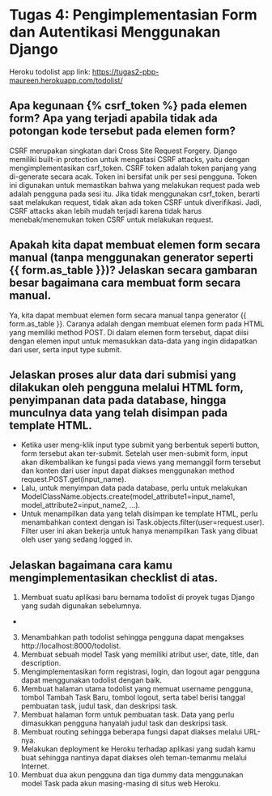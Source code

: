 # Tugas 4: Pengimplementasian Form dan Autentikasi Menggunakan Django
Heroku todolist app link: https://tugas2-pbp-maureen.herokuapp.com/todolist/

##  Apa kegunaan {% csrf_token %} pada elemen form? Apa yang terjadi apabila tidak ada potongan kode tersebut pada elemen form?
CSRF merupakan singkatan dari Cross Site Request Forgery. Django memiliki built-in protection untuk mengatasi CSRF attacks, yaitu dengan mengimplementasikan csrf_token. CSRF token adalah token panjang yang di-generate secara acak. Token ini bersifat unik per sesi pengguna. Token ini digunakan untuk memastikan bahwa yang melakukan request pada web adalah pengguna pada sesi itu.
Jika tidak menggunakan csrf_token, berarti saat melakukan request, tidak akan ada token CSRF untuk diverifikasi. Jadi, CSRF attacks akan lebih mudah terjadi karena tidak harus menebak/menemukan token CSRF untuk melakukan request.

##  Apakah kita dapat membuat elemen form secara manual (tanpa menggunakan generator seperti {{ form.as_table }})? Jelaskan secara gambaran besar bagaimana cara membuat form secara manual.
Ya, kita dapat membuat elemen form secara manual tanpa generator {{ form.as_table }}. Caranya adalah dengan membuat elemen form pada HTML yang memiliki method POST. Di dalam elemen form tersebut, dapat diisi dengan elemen input untuk memasukkan data-data yang ingin didapatkan dari user, serta input type submit. 

##  Jelaskan proses alur data dari submisi yang dilakukan oleh pengguna melalui HTML form, penyimpanan data pada database, hingga munculnya data yang telah disimpan pada template HTML.
- Ketika user meng-klik input type submit yang berbentuk seperti button, form tersebut akan ter-submit. Setelah user men-submit form, input akan dikembalikan ke fungsi pada views yang memanggil form tersebut dan konten dari user input dapat diakses menggunakan method request.POST.get(input_name). 
- Lalu, untuk menyimpan data pada database, perlu untuk melakukan ModelClassName.objects.create(model_attribute1=input_name1, model_attribute2=input_name2, ...). 
- Untuk menampilkan data yang telah disimpan ke template HTML, perlu menambahkan context dengan isi Task.objects.filter(user=request.user). Filter user ini akan bekerja untuk hanya menampilkan Task yang dibuat oleh user yang sedang logged in.

##  Jelaskan bagaimana cara kamu mengimplementasikan checklist di atas.
1. Membuat suatu aplikasi baru bernama todolist di proyek tugas Django yang sudah digunakan sebelumnya.
  - 
3. Menambahkan path todolist sehingga pengguna dapat mengakses http://localhost:8000/todolist.
4. Membuat sebuah model Task yang memiliki atribut user, date, title, dan description.
5. Mengimplementasikan form registrasi, login, dan logout agar pengguna dapat menggunakan todolist dengan baik.
6. Membuat halaman utama todolist yang memuat username pengguna, tombol Tambah Task Baru, tombol logout, serta tabel berisi tanggal pembuatan task, judul task, dan deskripsi task.
7. Membuat halaman form untuk pembuatan task. Data yang perlu dimasukkan pengguna hanyalah judul task dan deskripsi task.
8. Membuat routing sehingga beberapa fungsi dapat diakses melalui URL-nya.
9. Melakukan deployment ke Heroku terhadap aplikasi yang sudah kamu buat sehingga nantinya dapat diakses oleh teman-temanmu melalui Internet.
10. Membuat dua akun pengguna dan tiga dummy data menggunakan model Task pada akun masing-masing di situs web Heroku.
